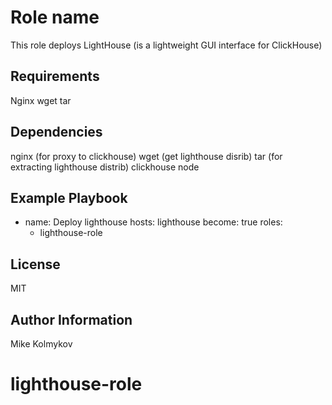 Role name
=========

This role deploys LightHouse (is a lightweight GUI interface for ClickHouse)

Requirements
------------

Nginx
wget
tar


Dependencies
------------

nginx (for proxy to clickhouse)
wget (get lighthouse disrib)
tar (for extracting lighthouse distrib)
clickhouse node


Example Playbook
----------------

- name: Deploy lighthouse
  hosts: lighthouse
  become: true
  roles:
    - lighthouse-role

License
-------

MIT

Author Information
------------------

Mike Kolmykov
# lighthouse-role
